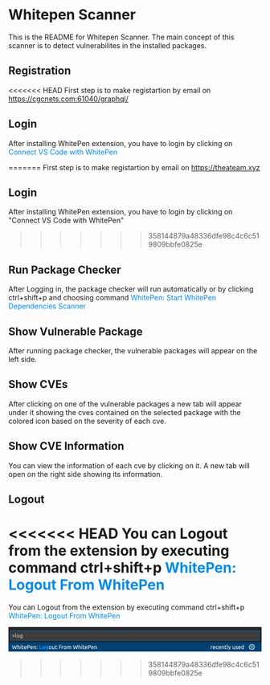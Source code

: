 # Whitepen Scanner

This is the README for Whitepen Scanner. The main concept of this scanner is to detect vulnerabilites in the installed packages.

## Registration

<<<<<<< HEAD
First step is to make registartion by email on https://cgcnets.com:61040/graphql/ 

## Login

After installing WhitePen extension, you have to login by clicking on <span style="color: #008ae6"> Connect VS Code with WhitePen </span>

=======
First step is to make registartion by email on https://theateam.xyz

## Login

After installing WhitePen extension, you have to login by clicking on "Connect VS Code with WhitePen"
>>>>>>> 358144879a48336dfe98c4c6c519809bbfe0825e


## Run Package Checker

After Logging in, the package checker will run automatically or by clicking ctrl+shift+p and choosing command <span style="color: #008ae6"> WhitePen: Start WhitePen Dependencies Scanner</span>



## Show Vulnerable Package

After running package checker, the vulnerable packages will appear on the left side.


## Show CVEs

After clicking on one of the vulnerable packages a new tab will appear under it showing the cves contained on the selected package with the colored icon based on the severity of each cve.



## Show CVE Information

You can view the information of each cve by clicking on it. A new tab will open on the right side showing its information.



## Logout

<<<<<<< HEAD
You can Logout from the extension by executing command ctrl+shift+p <span style="color: #008ae6"> WhitePen: Logout From WhitePen</span>  
=======
You can Logout from the extension by executing command ctrl+shift+p <span style="color: #008ae6"> WhitePen: Logout From WhitePen</span>

![Login](media/images/logout.png)
>>>>>>> 358144879a48336dfe98c4c6c519809bbfe0825e
